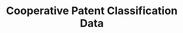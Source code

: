 ---
bigquery: https://console.cloud.google.com/bigquery?p=patents-public-data&d=cpc&page=dataset
citation: '“Cooperative Patent Classification” by the EPO and USPTO, for public use. '
contributors: EPO, USPTO
cost: None
description: Cooperative Patent Classification Data contains the scheme and definitions
  of the Cooperative Patent Classification system for classifying patent documents.
  The CPC is the result of a partnership between the EPO and the USPTO in their joint
  effort to develop a common, internationally compatible classification system for
  technical documents, in particular patent publications, which will be used by both
  offices in the patent granting process
documentation: https://www.cooperativepatentclassification.org/cpcSchemeAndDefinitions
last_edit: 04/12/2022, 16:40:12
location: https://www.cooperativepatentclassification.org/index
maintained_by: USPTO, EPO
schema_fields:
- residual_references
- date_revised
- breakdownCode
- limiting_references
- childGroups
- breakdown_code
- status
- informative_references
- informativeReferences
- titleFull
- applicationReferences
- titlePart
- title_full
- synonyms
- ipcConcordant
- children
- parents
- dateRevised
- sizeCache
- definition
- not_allocatable
- notAllocatable
- application_references
- glossary
- ipc_concordant
- additional_only
- limitingReferences
- child_groups
- symbol
- level
- residualReferences
- title_part
shortname: cooperative_patent_classification
tags:
- patents
- science
title: Cooperative Patent Classification Data
uuid: 984374a7-16e9-4b35-9445-458daceb01bf
---